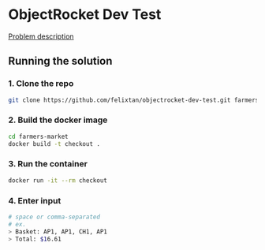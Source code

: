 # ObjectRocket Dev Test

[Problem description](https://gist.github.com/keithhigbee/0473b604b067a0b945ceea845dde419e)

## Running the solution

### 1. Clone the repo
```sh
git clone https://github.com/felixtan/objectrocket-dev-test.git farmers-market
```
### 2. Build the docker image
```sh
cd farmers-market
docker build -t checkout .
```
### 3. Run the container
```sh
docker run -it --rm checkout
```
### 4. Enter input
```sh
# space or comma-separated
# ex.
> Basket: AP1, AP1, CH1, AP1
> Total: $16.61
```
